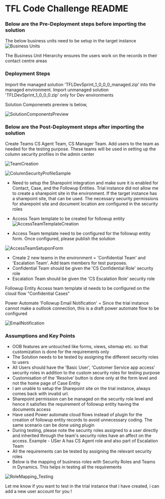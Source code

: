 # TFL Code Challenge README

### Below are the Pre-Deployment steps before importing the solution
The below business units need to be setup in the target instance
![Business Units](https://github.com/venkatreddysangita/venkatpublicrepo/assets/145289091/e14bbceb-747f-475d-9489-fa8bb71225af)

The Business Unit Hierarchy ensures the users work on the records in their contact centre areas


### Deployment Steps

Import the managed solution 'TFLDevSprint_1_0_0_0_managed.zip' into the managed environment. Import unmanaged solution 'TFLDevSprint_1_0_0_0.zip' only for Dev environments

Solution Componenets preview is below,

![SolutionComponentsPreview](https://github.com/venkatreddysangita/venkatpublicrepo/assets/145289091/d9195482-8648-47a0-a7a9-ccd195e150fb)


### Below are the Post-Deployment steps after importing the solution
Create Teams CS Agent Team, CS Manager Team. Add users to the team as needed for the testing purpose. These teams will be used in setting up the column security profiles in the admin center

![TeamCreation](https://github.com/venkatreddysangita/venkatpublicrepo/assets/145289091/15a3f479-5c7a-49c6-b650-7dd61d1778c6)

![ColumnSecurityProfileSample](https://github.com/venkatreddysangita/venkatpublicrepo/assets/145289091/62d3a3d4-1d69-4e67-8230-67734967bea1)


- Need to setup the Sharepoint integration and make sure it is enabled for Contact, Case, and the Followup Entities. Trial instance did not allow me to create a sharepoint site in the environment. If the target instance has a sharepoint site, that can be used. The necessary security permissions for sharepoint site and document location are configured in the security roles

- Access Team template to be created for followup entity
  ![AccessTeamTemplateCreation](https://github.com/venkatreddysangita/venkatpublicrepo/assets/145289091/1982a434-c6bc-4017-9c55-1d7dfe9166b6)

- Access Team template need to be configured for the followup entity form. Once configured, please publish the solution

![AccessTeamSetuponForm](https://github.com/venkatreddysangita/venkatpublicrepo/assets/145289091/03ca65b5-cd14-42f8-946a-5d8203c720b2)


- Create 2 new teams in the environment = 'Confidential Team' and 'Escalation Team'. Add team members for test purposes.
- Confidential Team should be given the 'CS Confidential Role' security role
- Escalation Team should be given the 'CS Escalation Role' security role


Followup Entity Access team template id needs to be configured on the cloud flow "Confidential Cases"



Power Automate 'Followup Email Notification' = Since the trial instance cannot make a outlook connection, this is a draft power automate flow to be configured

![EmailNotification](https://github.com/venkatreddysangita/venkatpublicrepo/assets/145289091/526e8676-91f1-4cce-ad24-65ce338c80f4)



### Assumptions and Key Points
- OOB features are untouched like forms, views, sitemap etc. so that customization is done for the requirements only
- The Solution needs to be tested by assigning the different security roles to users
- All Users should have the 'Basic User', 'Customer Service app access' security roles in addition to the custom security roles for testing purpose
- Customisation of the 'Resolve' button is done only at the form level and not the home page of Case Entity
- I am unable to setup the Sharepoint site on the trial instance, always comes back with invalid url.
- Sharepoint permission can be managed on the security role level and hence it satisfies the requirement of followup entity having the documents access
- Have used Power automate cloud flows instead of plugin for the creation of followup entity records to avoid unnecessary coding. The same scenario can be done using plugin
- During testing, please note the security roles assigned to a user directly and inherited through the team's security roles have an affect on the access. Example - USer A has CS Agent role and also part of Escalation Team
- All the requirements can be tested by assigning the relevant security roles
- Below is the mapping of business roles with Security Roles and Teams in Dynamics. This helps in testing all the requirements

![RoleMapping_Testing](https://github.com/venkatreddysangita/venkatpublicrepo/assets/145289091/2e52db9b-d263-4e48-a6ba-1dedb8bb9ce8)

Let me know if you want to test in the trial instance that i have created, i can add a new user account for you !
